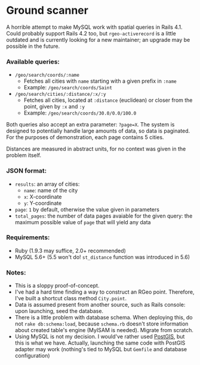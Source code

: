 # Ground scanner

A horrible attempt to make MySQL work with spatial queries in Rails 4.1. Could probably support Rails 4.2 too, but `rgeo-activerecord` is a little outdated and is currently looking for a new maintainer; an upgrade may be possible in the future.

### Available queries:

* `/geo/search/coords/:name`
  * Fetches all cities with `name` starting with a given prefix in `:name`
  * Example: `/geo/search/coords/Saint`  
* `/geo/search/cities/:distance/:x/:y`
  * Fetches all cities, located at `:distance` (euclidean) or closer from the point, given by `:x` and `:y`
  * Example: `/geo/search/coords/30.0/0.0/100.0`

Both queries also accept an extra parameter: `?page=X`. The system is designed to potentially handle large amounts of data, so data is paginated. For the purposes of demonstration, each page contains 5 cities.

Distances are measured in abstract units, for no context was given in the problem itself.

### JSON format:

* `results`: an array of cities:
  * `name`: name of the city
  * `x`: X-coordinate
  * `y`: Y-coordinate
* `page`: `1` by default, otherwise the value given in parameters
* `total_pages`: the number of data pages avaiable for the given query: the maximum possible value of `page` that will yield any data

### Requirements:

* Ruby (1.9.3 may suffice, 2.0+ recommended)
* MySQL 5.6+ (5.5 won't do! `st_distance` function was introduced in 5.6)

### Notes:

* This is a sloppy proof-of-concept.
* I've had a hard time finding a way to construct an RGeo point. Therefore, I've built a shortcut class method `City.point`.
* Data is assumed present from another source, such as Rails console: upon launching, seed the database.
* There is a little problem with database schema. When deploying this, do not `rake db:schema:load`, because `schema.rb` doesn't store information about created table's engine (MyISAM is needed). Migrate from scratch.
* Using MySQL is not my decision. I would've rather used [PostGIS](http://postgis.net/), but this is what we have. Actually, launching the same code with PostGIS adapter may work (nothing's tied to MySQL but `Gemfile` and database configuration)
